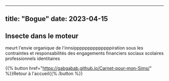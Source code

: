 

---
title: "Bogue"
date: 2023-04-15
---

## Insecte dans le moteur


meurt l'envie organique de l'innsippppppppppppppiration  sous les contraintes et responsabilités des engagements financiers sociaux scolaires professionnels identitaires 





{{% button href="https://gabgabab.github.io/Carnet-pour-mon-Sims/" %}}Retour à l'accueil{{% /button %}}
